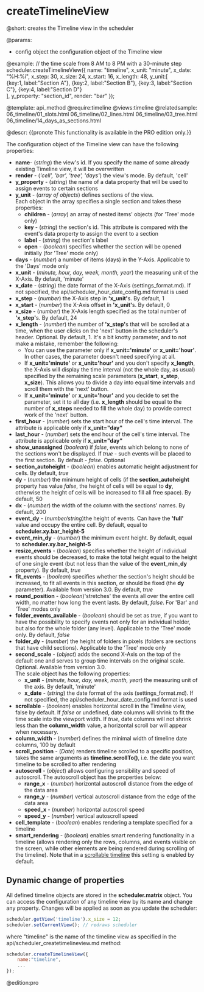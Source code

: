 createTimelineView
=============

@short: 
	creates the Timeline view in the scheduler


@params:
- config		object		the configuration object of the Timeline view


@example: 
// the time scale from 8 AM to 8 PM with a 30-minute step
scheduler.createTimelineView({
     name:		"timeline",
     x_unit:	"minute",
     x_date:	"%H:%i",
     x_step:	30,
     x_size:	24,
     x_start:	16,
     x_length:	48,
     y_unit:[	
     	{key:1, label:"Section A"},
        {key:2, label:"Section B"},
        {key:3, label:"Section C"},
        {key:4, label:"Section D"}	
     ],
     y_property: "section_id",
     render:	"bar"
});



@template:	api_method
@require:timeline
@views:timeline
@relatedsample:
	06_timeline/01_slots.html
	06_timeline/02_lines.html
    06_timeline/03_tree.html
    06_timeline/14_days_as_sections.html
    
@descr:
{{pronote This functionality is available in the PRO edition only.}}


The configuration object of the Timeline view can have the following properties:

- <b>name</b>- (<i>string</i>) the view's id. If you specify the name of some already existing Timeline view, it will be overwritten
- <b>render</b> - (<i>'cell', 'bar', 'tree', 'days'</i>) the view's mode. By default, 'cell'
- <b>y_property</b> - (<i>string</i>) the name of a data property that will be used to assign events to certain sections
- <b>y_unit</b></td> - (<i>array of objects</i>) defines sections of the view.<br> Each object in the array specifies a single section and takes these properties:
	- <b>children</b> - (<i>array</i>) an array of nested items' objects (for 'Tree' mode only)
    - <b>key</b> - (<i>string</i>) the section's id. This attribute is compared with the event's data property to assign the event to a section
    - <b>label</b> - (<i>string</i>) the section's label
    - <b>open</b> - (<i>boolean</i>) specifies whether the section will be opened initially (for 'Tree' mode only)
- <b>days</b> - (<i>number</i>) a number of items (days) in the Y-Axis. Applicable to the 'Days' mode only
- <b>x_unit</b> - (<i>minute, hour, day, week, month, year</i>) the measuring unit of the X-Axis. By default, 'minute'
- <b>x_date</b> - (<i>string</i>) the date format of the X-Axis (settings_format.md). If not specified,  the api/scheduler_hour_date_config.md format is used
- <b>x_step</b> - (<i>number</i>) the X-Axis step in <b>'x_unit'</b>s. By default, 1
- <b>x_start</b> - (<i>number</i>) the X-Axis offset in <b>'x_unit'</b>s. By default, 0
- <b>x_size</b> - (<i>number</i>) the X-Axis length specified as the total number of <b>'x_step'</b>s. By default, 24
- <b>x_length</b> - (<i>number</i>) the number of <b>'x_step'</b>s that will be scrolled at a time, when the user clicks on the 'next' button in the scheduler's header. Optional. By default, 1. 
It's a bit knotty parameter, and to not make a mistake, remember the following:
	- You can use the parameter only if <b>x_unit='minute'</b> or <b>x_unit='hour'</b>. In other cases, the parameter doesn't need specifying at all.
	- If <b>x_unit='minute'</b> or <b>x_unit='hour'</b> and you don't specify <b>x_length</b>, the X-Axis will display the time interval (not the whole day, as usual) 
    specified by the remaining scale parameters (<b>x_start</b>, <b>x_step</b>, <b>x_size</b>). This allows you to divide a day into equal time intervals and scroll them with the 'next' button.
	- If <b>x_unit='minute'</b> or <b>x_unit='hour'</b> and you decide to set the parameter, set it to all day (i.e. <b>x_length</b> should be equal to the number of <b>x_steps</b> needed to fill the whole day) 
 	to provide correct work of the 'next' button.
- <b>first_hour</b> - (<i>number</i>) sets the start hour of the cell's time interval. The attribute is applicable only if <b>x_unit="day"</b>
- <b>last_hour</b> - (<i>number</i>) sets the end hour of the cell's time interval. The attribute is applicable only if <b>x_unit="day"</b>
- <b>show_unassigned</b> (<i>boolean</i>) if <i>false</i>, events which belong to none of the sections won't be displayed. If <i>true</i> - such events will be placed to the first section. By default - <i>false</i>. Optional
- <b>section_autoheight</b> - (<i>boolean</i>) enables automatic height adjustment for cells. By default, <i>true</i> 
- <b>dy</b> - (<i>number</i>) the minimum height of cells (if the <b>section_autoheight</b> property has value <i>false</i>, the height of cells will be equal to <b>dy</b>, otherwise the height of cells will be increased 
to fill all free space). By default, 50
- <b>dx</b> - (<i>number</i>) the width of the column with the sections' names. By default, 200 
- <b>event_dy</b> - (<i>number/string</i>)the height of events. Can have the <b>'full'</b> value and occupy the entire cell. By default, equal to <b>scheduler.xy.bar_height-5</b> 
- <b>event_min_dy</b> - (<i>number</i>)  the minimum event height. By default, equal to <b>scheduler.xy.bar_height-5</b> 
- <b>resize_events</b> - (<i>boolean</i>) specifies whether the height of individual events should be decreased, to make the total height equal to the height of one single event (but not less than the value
of the <b>event_min_dy</b> property). By default, <i>true</i> 
- <b>fit_events</b> - (<i>boolean</i>) specifies whether the section's height should be increased, to fit all events in this section, or should be fixed (the <b>dy</b> parameter). Available from 
version 3.0. By default, <i>true</i>
- <b>round_position</b></td> - (<i>boolean</i>)'stretches' the events all over the entire cell width, no matter how long the event lasts. By default, <i>false</i>. For 'Bar' and 'Tree' modes only 
- <b>folder_events_available</b> - (<i>boolean</i>) should be set as <i>true</i>, if you want to have the possibility to specify events not only for an individual holder, but also for the whole folder (any 
level). Applicable to the 'Tree' mode only. By default, <i>false</i> 
- <b>folder_dy</b> - (<i>number</i>) the height of folders in pixels (folders are sections that have child sections). Applicable to the 'Tree' mode only 
- <b>second_scale</b> - (<i>object</i>) adds the second X-Axis on the top of the default one and serves to group time intervals on the original scale. Optional. Available from version 3.0. <br> The scale 
object has the following properties: 
	- <b>x_unit</b> - (<i>minute, hour, day, week, month, year</i>) the measuring unit of the axis. By default, 'minute'
	- <b>x_date</b> - (<i>string</i>) the date format of the axis (settings_format.md). If not specified,  the api/scheduler_hour_date_config.md format is used
- <b>scrollable</b> - (<i>boolean</i>) enables horizontal scroll in the Timeline view, false by default. If <i>false</i> or undefined, date columns will shrink to fit the time scale into the viewport width.
If <i>true</i>, date columns will not shrink less than the <b>column_width</b> value, a horizontal scroll bar will appear when necessary.
- <b>column_width</b> - (<i>number</i>) defines the minimal width of timeline date columns, 100 by default
- <b>scroll_position</b> - (<i>Date</i>) renders timeline scrolled to a specific position, takes the same arguments as <b>timeline.scrollTo()</b>, i.e. the date you want timeline to be scrolled to after rendering
- <b>autoscroll</b> - (<i>object</i>) allows configuring sensibility and speed of autoscroll. The autoscroll object has the properties below:
	- <b>range_x</b> - (<i>number</i>) horizontal autoscroll distance from the edge of the data area
    - <b>range_y</b> - (<i>number</i>) vertical autoscroll distance from the edge of the data area
    - <b>speed_x</b> - (<i>number</i>) horizontal autoscroll speed
	- <b>speed_y</b> - (<i>number</i>) vertical autoscroll speed
- <b>cell_template</b> - (<i>boolean</i>) enables rendering a template specified for a timeline
- **smart_rendering** - (*boolean*) enables smart rendering functionality in a timeline (allows rendering only the rows, columns, and events visible on the screen, while other elements are being rendered 
during scrolling of the timeline). Note that in a [scrollable timeline](timeline_view.md#horizontalscroll) this setting is enabled by default.
		


Dynamic change of properties
-------------------------------------

All defined timeline objects are stored in the **scheduler.matrix** object.
You can access the configuration of any timeline view by its name and change any property. Changes will be applied as soon as you update the scheduler:

~~~js
scheduler.getView('timeline').x_size = 12;
scheduler.setCurrentView(); // redraws scheduler
~~~


where "timeline" is the name of the timeline view as specified in the api/scheduler_createtimelineview.md method:

~~~js
scheduler.createTimelineView({
	name:"timeline",
	...
});
~~~

@edition:pro


